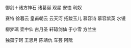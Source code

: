 御剑＋诸方神石
诸葛诞 观星 安恤 利奴

赛特
徐暮云
皇甫朝云
云天河
拓跋玉儿
慕容诗
慕容紫英
水镜

柳梦璃
壶中仙
古月圣
轩辕剑仙
于小雪
方兰生

独孤宁珂
王思月
陈靖仇
车芸
阿阮
